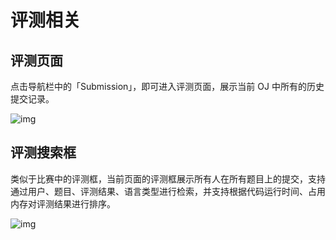 # 评测相关

## 评测页面

点击导航栏中的「Submission」，即可进入评测页面，展示当前 OJ 中所有的历史提交记录。

![img](/SDUOJ/img/client-manual/160467099522.jpg)

## 评测搜索框

类似于比赛中的评测框，当前页面的评测框展示所有人在所有题目上的提交，支持通过用户、题目、评测结果、语言类型进行检索，并支持根据代码运行时间、占用内存对评测结果进行排序。

![img](/SDUOJ/img/client-manual/160467099571.jpg)